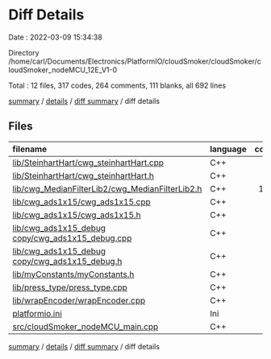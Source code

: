 # Diff Details

Date : 2022-03-09 15:34:38

Directory /home/carl/Documents/Electronics/PlatformIO/cloudSmoker/cloudSmoker/cloudSmoker_nodeMCU_12E_V1-0

Total : 12 files,  317 codes, 264 comments, 111 blanks, all 692 lines

[summary](results.md) / [details](details.md) / [diff summary](diff.md) / diff details

## Files
| filename | language | code | comment | blank | total |
| :--- | :--- | ---: | ---: | ---: | ---: |
| [lib/SteinhartHart/cwg_steinhartHart.cpp](/lib/SteinhartHart/cwg_steinhartHart.cpp) | C++ | 22 | 68 | 16 | 106 |
| [lib/SteinhartHart/cwg_steinhartHart.h](/lib/SteinhartHart/cwg_steinhartHart.h) | C++ | 41 | 55 | 12 | 108 |
| [lib/cwg_MedianFilterLib2/cwg_MedianFilterLib2.h](/lib/cwg_MedianFilterLib2/cwg_MedianFilterLib2.h) | C++ | 130 | 11 | 43 | 184 |
| [lib/cwg_ads1x15/cwg_ads1x15.cpp](/lib/cwg_ads1x15/cwg_ads1x15.cpp) | C++ | 1 | 2 | 2 | 5 |
| [lib/cwg_ads1x15/cwg_ads1x15.h](/lib/cwg_ads1x15/cwg_ads1x15.h) | C++ | 0 | 9 | 1 | 10 |
| [lib/cwg_ads1x15_debug copy/cwg_ads1x15_debug.cpp](/lib/cwg_ads1x15_debug%20copy/cwg_ads1x15_debug.cpp) | C++ | 67 | 43 | 18 | 128 |
| [lib/cwg_ads1x15_debug copy/cwg_ads1x15_debug.h](/lib/cwg_ads1x15_debug%20copy/cwg_ads1x15_debug.h) | C++ | 25 | 45 | 11 | 81 |
| [lib/myConstants/myConstants.h](/lib/myConstants/myConstants.h) | C++ | 21 | 66 | 13 | 100 |
| [lib/press_type/press_type.cpp](/lib/press_type/press_type.cpp) | C++ | 1 | 0 | 1 | 2 |
| [lib/wrapEncoder/wrapEncoder.cpp](/lib/wrapEncoder/wrapEncoder.cpp) | C++ | 1 | 0 | 1 | 2 |
| [platformio.ini](/platformio.ini) | Ini | 2 | 10 | 2 | 14 |
| [src/cloudSmoker_nodeMCU_main.cpp](/src/cloudSmoker_nodeMCU_main.cpp) | C++ | 6 | -45 | -9 | -48 |

[summary](results.md) / [details](details.md) / [diff summary](diff.md) / diff details